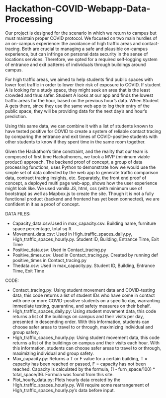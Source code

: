 # Hackathon-COVID-Webapp-Data-Processing

Our project is designed for the scenario in which we return to campus but must maintain proper COVID protocol. We focused on two main hurdles of an on-campus experience: the avoidance of high traffic areas and  contact-tracing. Both are crucial to managing a safe and plausible on-campus experience, but can infringe on personal data security in the sense of locations services. Therefore, we opted for a required self-logging system of entrance and exit patterns of individuals through buildings around campus. 

For high traffic areas, we aimed to help students find public spaces with lower foot traffic in order to lower their risk of exposure to COVID. If student A is looking for a study space, they might seek an area that is the least crowded and thus safer. Student A looks at our app and finds the lowest traffic areas for the hour, based on the previous hour’s data. When Student A gets there, since they use the same web app to log their entry of the public space, they will be providing data for the next day’s and hour’s prediction.

Using this same data, we can combine it with a list of students known to have tested positive for COVID to create a system of reliable contact tracing by comparing the entrance and exit times of COVID-positive students with other students to know if they spent time in the same room together.

Given the Hackathon’s time constraint, and the reality that our team is composed of first time Hackathoners, we took a MVP (minimum viable product) approach. The backend proof of concept, a group of data processing functions, uses Python to demonstrate how we would use the simple set of data collected by the web app to generate traffic comparison data, contract tracing insights, etc. Separately, the front end proof of concept, a deployed multi page web-app, shows how the user experience might look like. We used vanilla JS, html, css (with minimum use of bootstrap) as well as Mapbox.js to create the site. Though it is not a fully functional product (backend and frontend has yet been connected), we are confident in it as a proof of concept. 


DATA FILES: 
- Capacity_data.csv:Used in max_capacity.csv. Building name, furniture space percentage, total sq ft 
- Movement_data.csv: Used in High_traffic_spaces_daily.py, High_traffic_spaces_hourly.py. Student ID, Building, Entrance Time, Exit Time 
- Positive_data.csv: Used in Contact_tracing.py 
- Positive_times.csv: Used in Contact_tracing.py. Created by running def positive_times in Contact_tracing.py
- Thedata.csv: Used in max_capacity.py. Student ID, Building, Entrance Time, Exit Time 

CODE: 
- Contact_tracing.py: Using student movement data and COVID-testing data, this code returns a list of student  IDs who have come in contact with one or more COVID-positive students on a specific  day, warranting immediate testing, quarantine, and safety measures on their behalf.
- High_traffic_spaces_daily.py: Using student movement data, this code returns a list of the buildings on campus and  their visits per day, presented in descending order. With this information, students can  choose safer areas to travel to or through, maximizing individual and group safety.
- High_traffic_spaces_hourly.py: Using student movement data, this code returns a list of the buildings on campus and  their visits each hour. With this information, students can choose safer areas to travel to  or through, maximizing individual and group safety. 
- Max_capacity.py: Returns a T or F value for a certain building, T = capacity has been reached or passed,  F = capacity has not been reached. Capacity is calculated by the formula, (1 -  furn_space/100) * total_space/36. Formula was found from this site. 
- Plot_hourly_data.py: Plots hourly data created by the High_traffic_spaces_hourly.py. Will require some  rearrangement of High_traffic_spaces_hourly.py’s data before input. 

